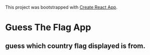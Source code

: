 This project was bootstrapped with [Create React App](https://github.com/facebookincubator/create-react-app).

# Guess The Flag App

## guess which country flag displayed is from.
